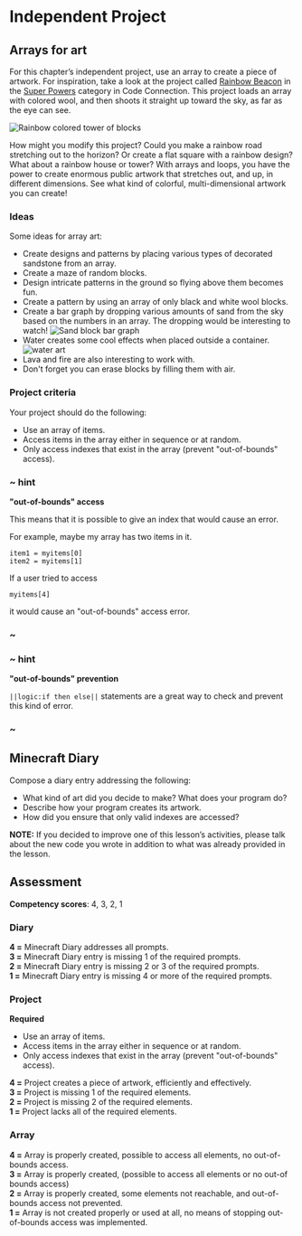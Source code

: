 # Independent Project

## Arrays for art

For this chapter’s independent project, use an array to create a piece of artwork. For inspiration, take a look at the project called [Rainbow Beacon](/examples/rainbow-beacon) in the [Super Powers](/examples/super-powers) category in Code Connection. This project loads an array with colored wool, and then shoots it straight up toward the sky, as far as the eye can see.

![Rainbow colored tower of blocks](/static/courses/csintro/arrays/rainbow-tower.jpg)

How might you modify this project? Could you make a rainbow road stretching out to the horizon? Or create a flat square with a rainbow design? What about a rainbow house or tower? With arrays and loops, you have the power to create enormous public artwork that stretches out, and up, in different dimensions. See what kind of colorful, multi-dimensional artwork you can create!

### Ideas

Some ideas for array art:

* Create designs and patterns by placing various types of decorated sandstone from an array.
* Create a maze of random blocks.
* Design intricate patterns in the ground so flying above them becomes fun.
* Create a pattern by using an array of only black and white wool blocks.
* Create a bar graph by dropping various amounts of sand from the sky based on the numbers in an array. The dropping would be interesting to watch! ![Sand block bar graph](/static/courses/csintro/arrays/sand-block-bargraph.jpg)
* Water creates some cool effects when placed outside a container. ![water art](/static/courses/csintro/arrays/project-ideas.jpg)
* Lava and fire are also interesting to work with.
* Don't forget you can erase blocks by filling them with air.

### Project criteria

Your project should do the following:

* Use an array of items.
* Access items in the array either in sequence or at random.
* Only access indexes that exist in the array (prevent "out-of-bounds" access).

### ~ hint

**"out-of-bounds" access**

This means that it is possible to give an index that would cause an error.

For example, maybe my array has two items in it.

```typescript-ignore
item1 = myitems[0]
item2 = myitems[1]
```

If a user tried to access

```typescript-ignore
myitems[4]
```

it would cause an "out-of-bounds" access error.

### ~

### ~ hint

**"out-of-bounds" prevention**

`||logic:if then else||` statements are a great way to check and prevent this kind of error.

### ~

## Minecraft Diary

Compose a diary entry addressing the following:

* What kind of art did you decide to make? What does your program do?
* Describe how your program creates its artwork.
* How did you ensure that only valid indexes are accessed?

**NOTE:** If you decided to improve one of this lesson’s activities, please talk about the new code you wrote in addition to what was already provided in the lesson.

## Assessment

**Competency scores**: 4, 3, 2, 1

### Diary

**4 =** Minecraft Diary addresses all prompts.  
**3 =** Minecraft Diary entry is missing 1 of the required prompts.  
**2 =** Minecraft Diary entry is missing 2 or 3 of the required prompts.  
**1 =** Minecraft Diary entry is missing 4 or more of the required prompts.

### Project

**Required**

* Use an array of items.
* Access items in the array either in sequence or at random.
* Only access indexes that exist in the array (prevent "out-of-bounds" access).

**4 =** Project creates a piece of artwork, efficiently and effectively.  
**3 =** Project is missing 1 of the required elements.  
**2 =** Project is missing 2 of the required elements.  
**1 =** Project lacks all of the required elements.

### Array

**4 =** Array is properly created, possible to access all elements, no out-of-bounds access.  
**3 =** Array is properly created, (possible to access all elements or no out-of bounds access)  
**2 =** Array is properly created, some elements not reachable, and out-of-bounds access not prevented.  
**1 =** Array is not created properly or used at all, no means of stopping out-of-bounds access was implemented.